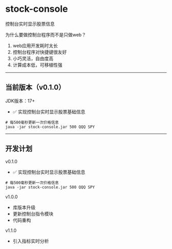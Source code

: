 # stock-console

控制台实时显示股票信息

为什么要做控制台程序而不是只做web？

1. web应用开发耗时太长
2. 控制台程序对快捷键很友好
3. 小巧灵活，自由度高
4. 计算成本低，可移植性强

---

## 当前版本（v0.1.0）

JDK版本：17+

* &#x2705; 实现控制台实时显示股票基础信息

```shell
# 每500毫秒更新一次价格信息
java -jar stock-console.jar 500 QQQ SPY
```

---

## 开发计划

v0.1.0

* &#x2705; 实现控制台实时显示股票基础信息

```shell
# 每500毫秒更新一次价格信息
java -jar stock-console.jar 500 QQQ SPY
```

v1.0.0

* 库版本升级
* 更新控制台指令模块
* 代码重构

v1.1.0

* 引入指标实时分析

